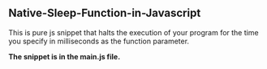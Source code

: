## Native-Sleep-Function-in-Javascript
This is pure js snippet that halts the execution of your program for the time you specify in milliseconds as the function parameter.

**The snippet is in the main.js file.**
